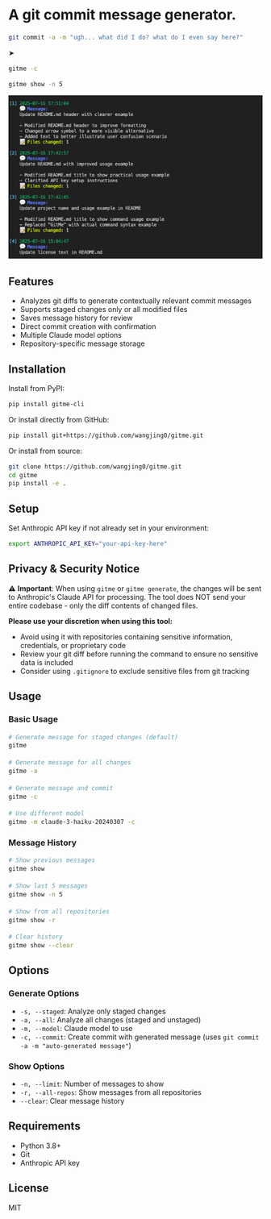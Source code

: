 # A git commit message generator.

```bash
git commit -a -m "ugh... what did I do? what do I even say here?"
```
➤
```bash
gitme -c
```

```bash
gitme show -n 5
```

![gitme-cli](https://github.com/wangjing0/gitme/raw/main/commits.png)

## Features

- Analyzes git diffs to generate contextually relevant commit messages
- Supports staged changes only or all modified files
- Saves message history for review
- Direct commit creation with confirmation
- Multiple Claude model options
- Repository-specific message storage

## Installation

Install from PyPI:

```bash
pip install gitme-cli
```

Or install directly from GitHub:

```bash
pip install git+https://github.com/wangjing0/gitme.git
```

Or install from source:

```bash
git clone https://github.com/wangjing0/gitme.git
cd gitme
pip install -e .
```

## Setup

Set Anthropic API key if not already set in your environment:

```bash
export ANTHROPIC_API_KEY="your-api-key-here"
```

## Privacy & Security Notice

⚠️ **Important**: When using `gitme` or `gitme generate`, the changes will be sent to Anthropic's Claude API for processing. The tool does NOT send your entire codebase - only the diff contents of changed files.

**Please use your discretion when using this tool:**
- Avoid using it with repositories containing sensitive information, credentials, or proprietary code
- Review your git diff before running the command to ensure no sensitive data is included
- Consider using `.gitignore` to exclude sensitive files from git tracking


## Usage

### Basic Usage

```bash
# Generate message for staged changes (default)
gitme

# Generate message for all changes
gitme -a

# Generate message and commit
gitme -c

# Use different model
gitme -m claude-3-haiku-20240307 -c
```

### Message History

```bash
# Show previous messages
gitme show

# Show last 5 messages
gitme show -n 5

# Show from all repositories
gitme show -r

# Clear history
gitme show --clear
```

## Options

### Generate Options

- `-s, --staged`: Analyze only staged changes
- `-a, --all`: Analyze all changes (staged and unstaged)
- `-m, --model`: Claude model to use
- `-c, --commit`: Create commit with generated message (uses `git commit -a -m "auto-generated message"`)

### Show Options

- `-n, --limit`: Number of messages to show
- `-r, --all-repos`: Show messages from all repositories
- `--clear`: Clear message history

## Requirements

- Python 3.8+
- Git
- Anthropic API key

## License

MIT